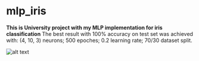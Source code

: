 # mlp_iris
**This is University project with my MLP implementation for iris classification**
The best result with 100% accuracy on test set was achieved with:
(4, 10, 3) neurons;
500 epoches;
0.2 learning rate;
70/30 dataset split.

![alt text](https://github.com/akumatawa/mlp_iris/blob/main/learning_curve.jpg?raw=true)
